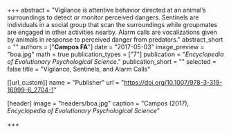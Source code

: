 +++
abstract = "Vigilance is attentive behavior directed at an animal’s surroundings to detect or monitor perceived dangers. Sentinels are individuals in a social group that scan the surroundings while groupmates are engaged in other activities nearby. Alarm calls are vocalizations given by animals in response to perceived danger from predators."
abstract_short = ""
authors = ["**Campos FA**"]
date = "2017-05-03"
image_preview = "boa.jpg"
math = true
publication_types = ["7"]
publication = "*Encyclopedia of Evolutionary Psychological Science*."
publication_short = ""
selected = false
title = "Vigilance, Sentinels, and Alarm Calls"

[[url_custom]]
name = "Publisher"
url = "https://doi.org/10.1007/978-3-319-16999-6_2704-1"

[header]
image = "headers/boa.jpg"
caption = "Campos (2017), *Encyclopedia of Evolutionary Psychological Science*"

+++
